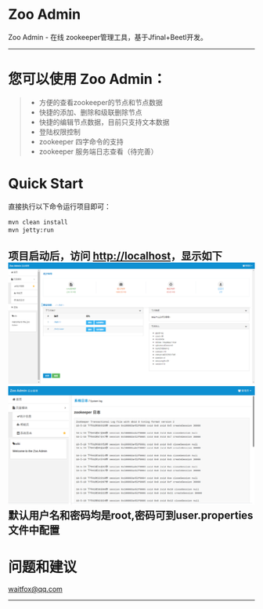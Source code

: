 # Zoo Admin
Zoo Admin - 在线 zookeeper管理工具，基于Jfinal+Beetl开发。

------

您可以使用 Zoo Admin：
==

> * 方便的查看zookeeper的节点和节点数据
> * 快捷的添加、删除和级联删除节点
> * 快捷的编辑节点数据，目前只支持文本数据
> * 登陆权限控制
> * zookeeper 四字命令的支持
> * zookeeper 服务端日志查看（待完善）

Quick Start
==

直接执行以下命令运行项目即可：

    mvn clean install
    mvn jetty:run

项目启动后，访问 [http://localhost][1]，显示如下
![主页][2]
![日志查看][3]
默认用户名和密码均是root,密码可到user.properties文件中配置
------

问题和建议
==

waitfox@qq.com

------

  [1]: http://localhost/index.html
  [2]: ./doc/img/index.png
  [3]: ./doc/img/zoo-log.png
